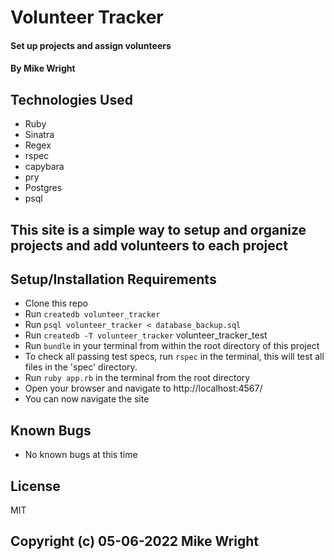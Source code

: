 # Volunteer Tracker

#### Set up projects and assign volunteers

#### By Mike Wright

## Technologies Used

* Ruby
* Sinatra
* Regex
* rspec
* capybara
* pry
* Postgres
* psql

## This site is a simple way to setup and organize projects and add volunteers to each project

## Setup/Installation Requirements

* Clone this repo
* Run `createdb volunteer_tracker`
* Run `psql volunteer_tracker < database_backup.sql`
* Run `createdb -T volunteer_tracker` volunteer_tracker_test
* Run `bundle` in your terminal from within the root directory of this project
* To check all passing test specs, run `rspec` in the terminal, this will test all files in the 'spec' directory.
* Run `ruby app.rb` in the terminal from the root directory
* Open your browser and navigate to http://localhost:4567/
* You can now navigate the site

## Known Bugs

* No known bugs at this time

## License 

MIT

## Copyright (c) 05-06-2022 Mike Wright